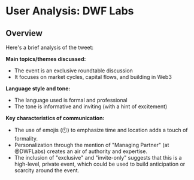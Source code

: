 # User Analysis: DWF Labs

## Overview

Here's a brief analysis of the tweet:

**Main topics/themes discussed:** 
- The event is an exclusive roundtable discussion
- It focuses on market cycles, capital flows, and building in Web3

**Language style and tone:**
- The language used is formal and professional
- The tone is informative and inviting (with a hint of excitement)

**Key characteristics of communication:**

- The use of emojis (🕙) to emphasize time and location adds a touch of formality.
- Personalization through the mention of "Managing Partner" (at @DWFLabs) creates an air of authority and expertise.
- The inclusion of "exclusive" and "invite-only" suggests that this is a high-level, private event, which could be used to build anticipation or scarcity around the event.